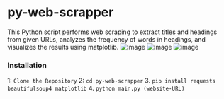 # py-web-scrapper

This Python script performs web scraping to extract titles and headings from given URLs, analyzes the frequency of words in headings, and visualizes the results using matplotlib.
![image](https://github.com/user-attachments/assets/255f17e8-80b3-4a85-b235-d1f3c222ad9f)
![image](https://github.com/user-attachments/assets/5dfb3c6b-35a6-49e2-9a17-7bd2552b0bd6)
![image](https://github.com/user-attachments/assets/b341fc46-c801-4d44-a194-f9caf5aa56b3)

### Installation

1: `Clone the Repository`
2: `cd py-web-scrapper`
 3. `pip install requests beautifulsoup4 matplotlib`
 4. `python main.py (website-URL)`
